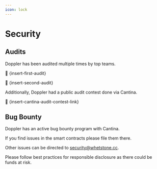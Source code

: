 ```yaml
---
icon: lock
---
```


# Security

## Audits

Doppler has been audited multiple times by top teams.&#x20;

:link: {insert-first-audit}

:link: {insert-second-audit}

Additionally, Doppler had a public audit contest done via Cantina.&#x20;

:link: {insert-cantina-audit-contest-link}

## Bug Bounty

Doppler has an active bug bounty program with Cantina.&#x20;

If you find issues in the smart contracts please file them there.

Other issues can be directed to security@whetstone.cc.&#x20;

Please follow best practices for responsible disclosure as there could be funds at risk.
